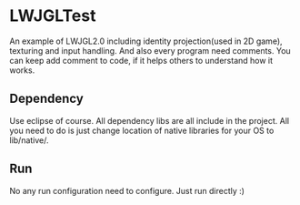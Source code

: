 LWJGLTest
====
An example of LWJGL2.0 including identity projection(used in 2D game), texturing and input handling.
And also every program need comments.
You can keep add comment to code, if it helps others to understand how it works.

Dependency
----
Use eclipse of course. All dependency libs are all include in the project.
All you need to do is just change location of native libraries for your OS to lib/native/<your os>.

Run
----
No any run configuration need to configure. Just run directly :)
